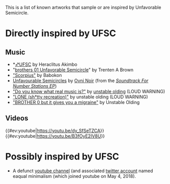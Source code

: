 This is a list of known artworks that sample or are inspired by
Unfavorable Semicircle.

# Directly inspired by UFSC

## Music

  - *[♐UFSC](https://mechanicalforestsound.bandcamp.com/album/ufsc) by Heraclitus Akimbo
  - "[brothers 01 Unfavorable Semicircle](https://soundcloud.com/trenten-a-brown/brothers-01-unfavorable-semicircle)" by Trenten A Brown
  - ["Scorpius"](https://soundcloud.com/renrakuglobalmedia/babokon-scorpius) by Babokon
  - [Unfavourable Semicircles](https://ambidextrousrecords.bandcamp.com/track/unfavourable-semicircles) by [Ovni Noir](https://www.facebook.com/Ovni-Noir-1359395294106618/) (from the *[Soundtrack For Number Stations EP](https://ambidextrousrecords.bandcamp.com/album/soundtrack-for-number-stations)*)
  - ["Do you know what real music is?"](https://soundcloud.com/elo-iid/do-you-know-what-real-music-is) by [unstable olding](unstable_olding "wikilink") (LOUD WARNING)
  - ["LONE (sh\*tty recreation)"](https://soundcloud.com/elo-iid/lone-shitty-recreation) by unstable olding (LOUD WARNING)
  - ["BROTHER 0 but it gives you a migraine"](https://soundcloud.com/elo-iid/brother-0-but-it-gives-you-a-migraine) by Unstable Olding

## Videos

{{\#ev:youtube|<https://youtu.be/dy_SfSeTZCA>}}
{{\#ev:youtube|<https://youtu.be/B3fOyE2IV8U>}}

# Possibly inspired by UFSC

  - A defunct [youtube channel](https://www.youtube.com/channel/UCsLs2l9qGdIYVGIWM3lHEwA)
    (and associated [twitter account](https://twitter.com/EaqualM) named
    eaqual minimalism (which joined youtube on May 4, 2018).
